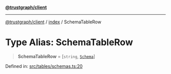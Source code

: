 [**@trustgraph/client**](../../README.md)

***

[@trustgraph/client](../../README.md) / [index](../README.md) / SchemaTableRow

# Type Alias: SchemaTableRow

> **SchemaTableRow** = \[`string`, [`Schema`](../interfaces/Schema.md)\]

Defined in: [src/tables/schemas.ts:20](https://github.com/trustgraph-ai/trustgraph-ts-client/blob/24d0d0886a310c1fecf9e6fc95cd3a24cf32c92e/src/tables/schemas.ts#L20)
